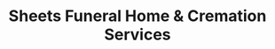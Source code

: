 ---
title: "Sheets Funeral Home & Cremation Services"
url: /lowell/sheets-funeral-home-and-cremation-services/
shop: funeral directors
---